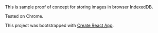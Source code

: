 This is sample proof of concept for storing images in browser IndexedDB.

Tested on Chrome.

This project was bootstrapped with [Create React App](https://github.com/facebookincubator/create-react-app).
